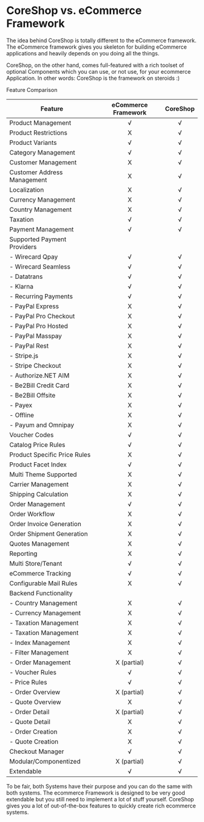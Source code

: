 # CoreShop vs. eCommerce Framework

The idea behind CoreShop is totally different to the eCommerce framework. The eCommerce framework gives you skeleton for building
eCommerce applications and heavily depends on you doing all the things.

CoreShop, on the other hand, comes full-featured with a rich toolset of optional Components which you can use, or not use, for your
ecommerce Application. In other words: CoreShop is the framework on steroids :)

Feature Comparison

| Feature                       | eCommerce Framework | CoreShop  |
| ----------------------------- |:-------------------:|:---------:|
| Product Management            |         √           |    √    |
| Product Restrictions          |         X           |    √    |
| Product Variants              |         √           |    √    |
| Category Management           |         √           |    √    |
| Customer Management           |         X           |    √    |
| Customer Address Management   |         X           |    √    |
| Localization                  |         X           |    √    |
| Currency Management           |         X           |    √    |
| Country Management            |         X           |    √    |
| Taxation                      |         √           |    √    |
| Payment Management            |         √           |    √    |
| Supported Payment Providers   |                     |         |
|  - Wirecard Qpay              |         √           |    √    |
|  - Wirecard Seamless          |         √           |    √    |
|  - Datatrans                  |         √           |    √    |
|  - Klarna                     |         √           |    √    |
|  - Recurring Payments         |         √           |    √    |
|  - PayPal Express             |         X           |    √    |
|  - PayPal Pro Checkout        |         X           |    √    |
|  - PayPal Pro Hosted          |         X           |    √    |
|  - PayPal Masspay             |         X           |    √    |
|  - PayPal Rest                |         X           |    √    |
|  - Stripe.js                  |         X           |    √    |
|  - Stripe Checkout            |         X           |    √    |
|  - Authorize.NET AIM          |         X           |    √    |
|  - Be2Bill Credit Card        |         X           |    √    |
|  - Be2Bill Offsite            |         X           |    √    |
|  - Payex                      |         X           |    √    |
|  - Offline                    |         X           |    √    |
|  - Payum and Omnipay          |         X           |    √    |
| Voucher Codes                 |         √           |    √    |
| Catalog Price Rules           |         √           |    √    |
| Product Specific Price Rules  |         X           |    √    |
| Product Facet Index           |         √           |    √    |
| Multi Theme Supported         |         X           |    √    |
| Carrier Management            |         X           |    √    |
| Shipping Calculation          |         X           |    √    |
| Order Management              |         √           |    √    |
| Order Workflow                |         X           |    √    |
| Order Invoice Generation      |         X           |    √    |
| Order Shipment Generation     |         X           |    √    |
| Quotes Management             |         X           |    √    |
| Reporting                     |         X           |    √    |
| Multi Store/Tenant            |         √           |    √    |
| eCommerce Tracking            |         √           |    √    |
| Configurable Mail Rules       |         X           |    √    |
| Backend Functionality         |                     |         |
|  - Country Management         |         X           |    √    |
|  - Currency Management        |         X           |    √    |
|  - Taxation Management        |         X           |    √    |
|  - Taxation Management        |         X           |    √    |
|  - Index Management           |         X           |    √    |
|  - Filter Management          |         X           |    √    |
|  - Order Management           |         X (partial) |    √    |
|  - Voucher Rules              |         √           |    √    |
|  - Price Rules                |         √           |    √    |
|  - Order Overview             |         X (partial) |    √    |
|  - Quote Overview             |         X           |    √    |
|  - Order Detail               |         X (partial) |    √    |
|  - Quote Detail               |         X           |    √    |
|  - Order Creation             |         X           |    √    |
|  - Quote Creation             |         X           |    √    |
| Checkout Manager              |         √           |    √    |
| Modular/Componentized         |         X (partial) |    √    |
| Extendable                    |         √           |    √    |

To be fair, both Systems have their purpose and you can do the same with both systems. The ecommerce Framework is designed
to be very good extendable but you still need to implement a lot of stuff yourself. CoreShop gives you a lot of out-of-the-box
features to quickly create rich ecommerce systems.